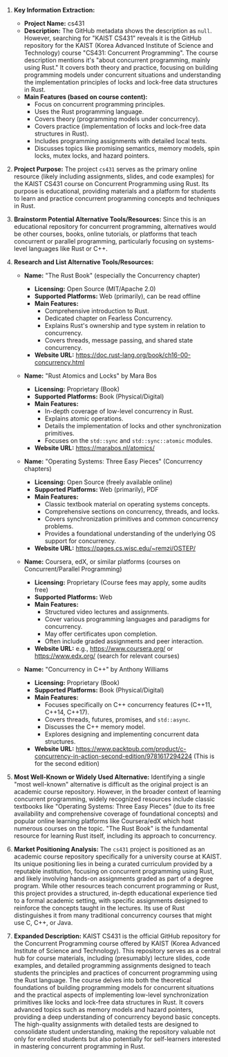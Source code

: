1.  **Key Information Extraction:**
    *   **Project Name:** cs431
    *   **Description:** The GitHub metadata shows the description as `null`. However, searching for "KAIST CS431" reveals it is the GitHub repository for the KAIST (Korea Advanced Institute of Science and Technology) course "CS431: Concurrent Programming". The course description mentions it's "about concurrent programming, mainly using Rust." It covers both theory and practice, focusing on building programming models under concurrent situations and understanding the implementation principles of locks and lock-free data structures in Rust.
    *   **Main Features (based on course content):**
        *   Focus on concurrent programming principles.
        *   Uses the Rust programming language.
        *   Covers theory (programming models under concurrency).
        *   Covers practice (implementation of locks and lock-free data structures in Rust).
        *   Includes programming assignments with detailed local tests.
        *   Discusses topics like promising semantics, memory models, spin locks, mutex locks, and hazard pointers.

2.  **Project Purpose:**
    The project `cs431` serves as the primary online resource (likely including assignments, slides, and code examples) for the KAIST CS431 course on Concurrent Programming using Rust. Its purpose is educational, providing materials and a platform for students to learn and practice concurrent programming concepts and techniques in Rust.

3.  **Brainstorm Potential Alternative Tools/Resources:**
    Since this is an educational repository for concurrent programming, alternatives would be other courses, books, online tutorials, or platforms that teach concurrent or parallel programming, particularly focusing on systems-level languages like Rust or C++.

4.  **Research and List Alternative Tools/Resources:**

    *   **Name:** "The Rust Book" (especially the Concurrency chapter)
        *   **Licensing:** Open Source (MIT/Apache 2.0)
        *   **Supported Platforms:** Web (primarily), can be read offline
        *   **Main Features:**
            *   Comprehensive introduction to Rust.
            *   Dedicated chapter on Fearless Concurrency.
            *   Explains Rust's ownership and type system in relation to concurrency.
            *   Covers threads, message passing, and shared state concurrency.
        *   **Website URL:** https://doc.rust-lang.org/book/ch16-00-concurrency.html

    *   **Name:** "Rust Atomics and Locks" by Mara Bos
        *   **Licensing:** Proprietary (Book)
        *   **Supported Platforms:** Book (Physical/Digital)
        *   **Main Features:**
            *   In-depth coverage of low-level concurrency in Rust.
            *   Explains atomic operations.
            *   Details the implementation of locks and other synchronization primitives.
            *   Focuses on the `std::sync` and `std::sync::atomic` modules.
        *   **Website URL:** https://marabos.nl/atomics/

    *   **Name:** "Operating Systems: Three Easy Pieces" (Concurrency chapters)
        *   **Licensing:** Open Source (freely available online)
        *   **Supported Platforms:** Web (primarily), PDF
        *   **Main Features:**
            *   Classic textbook material on operating systems concepts.
            *   Comprehensive sections on concurrency, threads, and locks.
            *   Covers synchronization primitives and common concurrency problems.
            *   Provides a foundational understanding of the underlying OS support for concurrency.
        *   **Website URL:** https://pages.cs.wisc.edu/~remzi/OSTEP/

    *   **Name:** Coursera, edX, or similar platforms (courses on Concurrent/Parallel Programming)
        *   **Licensing:** Proprietary (Course fees may apply, some audits free)
        *   **Supported Platforms:** Web
        *   **Main Features:**
            *   Structured video lectures and assignments.
            *   Cover various programming languages and paradigms for concurrency.
            *   May offer certificates upon completion.
            *   Often include graded assignments and peer interaction.
        *   **Website URL:** e.g., https://www.coursera.org/ or https://www.edx.org/ (search for relevant courses)

    *   **Name:** "Concurrency in C++" by Anthony Williams
        *   **Licensing:** Proprietary (Book)
        *   **Supported Platforms:** Book (Physical/Digital)
        *   **Main Features:**
            *   Focuses specifically on C++ concurrency features (C++11, C++14, C++17).
            *   Covers threads, futures, promises, and `std::async`.
            *   Discusses the C++ memory model.
            *   Explores designing and implementing concurrent data structures.
        *   **Website URL:** https://www.packtpub.com/product/c-concurrency-in-action-second-edition/9781617294224 (This is for the second edition)

5.  **Most Well-Known or Widely Used Alternative:**
    Identifying a single "most well-known" alternative is difficult as the original project is an academic course repository. However, in the broader context of learning concurrent programming, widely recognized resources include classic textbooks like "Operating Systems: Three Easy Pieces" (due to its free availability and comprehensive coverage of foundational concepts) and popular online learning platforms like Coursera/edX which host numerous courses on the topic. "The Rust Book" is the fundamental resource for learning Rust itself, including its approach to concurrency.

6.  **Market Positioning Analysis:**
    The `cs431` project is positioned as an academic course repository specifically for a university course at KAIST. Its unique positioning lies in being a curated curriculum provided by a reputable institution, focusing on concurrent programming using Rust, and likely involving hands-on assignments graded as part of a degree program. While other resources teach concurrent programming or Rust, this project provides a structured, in-depth educational experience tied to a formal academic setting, with specific assignments designed to reinforce the concepts taught in the lectures. Its use of Rust distinguishes it from many traditional concurrency courses that might use C, C++, or Java.

7.  **Expanded Description:**
    KAIST CS431 is the official GitHub repository for the Concurrent Programming course offered by KAIST (Korea Advanced Institute of Science and Technology). This repository serves as a central hub for course materials, including (presumably) lecture slides, code examples, and detailed programming assignments designed to teach students the principles and practices of concurrent programming using the Rust language. The course delves into both the theoretical foundations of building programming models for concurrent situations and the practical aspects of implementing low-level synchronization primitives like locks and lock-free data structures in Rust. It covers advanced topics such as memory models and hazard pointers, providing a deep understanding of concurrency beyond basic concepts. The high-quality assignments with detailed tests are designed to consolidate student understanding, making the repository valuable not only for enrolled students but also potentially for self-learners interested in mastering concurrent programming in Rust.